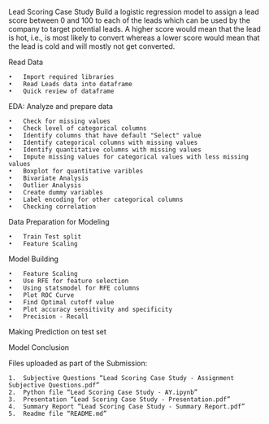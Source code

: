 Lead Scoring Case Study
Build a logistic regression model to assign a lead score between 0 and 100 to each of the leads which can be used by the company to target potential leads. A higher score would mean that the lead is hot, i.e., is most likely to convert whereas a lower score would mean that the lead is cold and will mostly not get converted.

Read Data

    •	Import required libraries
    •	Read Leads data into dataframe
    •	Quick review of dataframe
    
EDA: Analyze and prepare data

    •	Check for missing values
    •	Check level of categorical columns
    •	Identify columns that have default "Select" value
    •	Identify categorical columns with missing values
    •	Identify quantitative columns with missing values
    •	Impute missing values for categorical values with less missing values
    •	Boxplot for quantitative varibles
    •	Bivariate Analysis
    •	Outlier Analysis
    •	Create dummy variables
    •	Label encoding for other categorical columns
    •	Checking correlation
    
Data Preparation for Modeling

    •	Train Test split
    •	Feature Scaling

Model Building

    •	Feature Scaling
    •	Use RFE for feature selection
    •	Using statsmodel for RFE columns
    •	Plot ROC Curve
    •	Find Optimal cutoff value
    •	Plot accuracy sensitivity and specificity
    •	Precision - Recall

Making Prediction on test set

Model Conclusion

Files uploaded as part of the Submission:

    1.	Subjective Questions “Lead Scoring Case Study - Assignment Subjective Questions.pdf”
    2.	Python file “Lead Scoring Case Study - AY.ipynb”
    3.	Presentation “Lead Scoring Case Study - Presentation.pdf”
    4.	Summary Report “Lead Scoring Case Study - Summary Report.pdf”
    5.	Readme file “README.md”

